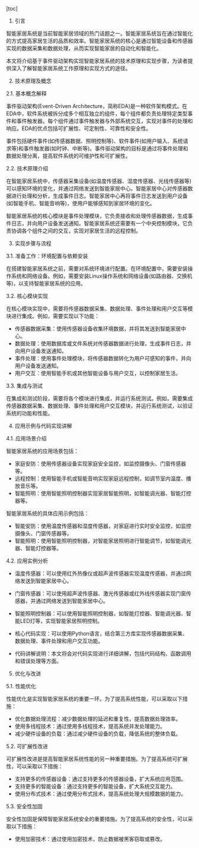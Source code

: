 
[toc]                    
                
                
1. 引言

智能家居系统是当前智能家居领域的热门话题之一。智能家居系统旨在通过智能化的方式提高家居生活的品质和效率。智能家居系统的核心是通过智能设备和传感器实现的数据采集和数据处理，从而实现智能家居的自动化和智能化。

本文将介绍基于事件驱动架构实现智能家居系统的技术原理和实现步骤，为读者提供深入了解智能家居系统工作原理和实现方式的途径。

2. 技术原理及概念

2.1. 基本概念解释

事件驱动架构(Event-Driven Architecture，简称EDA)是一种软件架构模式。在EDA中，软件系统被拆分成多个相互独立的组件，每个组件都负责处理特定类型事件和事件触发器。每个组件通过事件触发器与外部系统交互，实现对事件的处理和响应。EDA的优点包括可扩展性、可定制性、可靠性和安全性。

事件包括硬件事件(如传感器数据、照明控制等)、软件事件(如用户输入、系统请求等)和事件触发器(如时钟、中断等)。事件驱动架构的目标是通过将事件处理和数据处理分离，提高软件系统的可维护性和可扩展性。

2.2. 技术原理介绍

在智能家居系统中，传感器采集设备(如温度传感器、湿度传感器、光线传感器等)可以感知环境的变化，并通过网络发送到智能家居中心。智能家居中心对传感器数据进行处理和分析，生成事件日志。智能家居中心再将事件日志发送到用户设备(如智能手机、智能音响等)，使用户能够感知到家居环境的变化。

智能家居系统的核心模块是事件处理模块，它负责接收和处理传感器数据，生成事件日志，并向用户设备发送通知。智能家居系统还需要有一个中央控制模块，它负责协调各个组件之间的交互，实现对家居生活的远程控制。

3. 实现步骤与流程

3.1. 准备工作：环境配置与依赖安装

在搭建智能家居系统之前，需要对系统环境进行配置。在环境配置中，需要安装操作系统和网络设备。例如，需要安装Linux操作系统和网络设备(如路由器、交换机等)，以支持智能家居系统的应用。

3.2. 核心模块实现

在核心模块实现中，需要将传感器数据采集、数据处理、事件处理和用户交互等模块进行集成。例如，需要实现以下功能：

- 传感器数据采集：使用传感器设备收集环境数据，并将其发送到智能家居中心。
- 数据处理：使用数据库或文件系统对传感器数据进行处理，生成事件日志，并向用户设备发送通知。
- 事件处理：使用事件处理模块，将传感器数据转化为用户可感知的事件，并向用户设备发送通知。
- 用户交互：使用智能手机或其他智能设备与用户交互，以控制家居生活。

3.3. 集成与测试

在集成和测试阶段，需要将各个模块进行集成，并运行系统测试。例如，需要集成传感器数据采集、数据处理、事件处理和用户交互模块，并运行系统测试，以验证系统的功能和性能。

4. 应用示例与代码实现讲解

4.1. 应用场景介绍

智能家居系统的应用场景包括：

- 家庭安防：使用传感器设备实现家庭安全监控，如监控摄像头、门窗传感器等。
- 远程控制：使用智能手机或智能音响实现家庭远程控制，如调节室内温度、播放音乐等。
- 智能照明：使用智能照明控制器实现家居智能照明，如智能调光器、智能灯控器等。

智能家居系统的具体应用示例包括：

- 智能安防：使用温度传感器和湿度传感器，对家庭进行实时安全监控，如监控摄像头、门窗传感器等。
- 智能照明：使用智能照明控制器，对智能家居照明进行智能调节，如智能调光器、智能灯控器等。

4.2. 应用实例分析

- 温度传感器：可以使用红外热像仪或超声波传感器实现温度传感器，并通过网络发送到智能家居中心。
- 门窗传感器：可以使用超声波传感器、激光传感器或红外线传感器实现门窗传感器，并通过网络发送到智能家居中心。
- 智能照明控制器：可以使用智能照明控制器，如智能灯控器、智能调光器、智能LED灯等，实现智能家居照明控制。

- 核心代码实现：可以使用Python语言，结合第三方库实现传感器数据采集、数据处理、事件处理和用户交互功能。

- 代码讲解说明：本文将会对代码实现进行详细讲解，包括代码结构、函数调用和错误处理等方面。


5. 优化与改进

5.1. 性能优化

性能优化是实现智能家居系统的重要一环。为了提高系统性能，可以采取以下措施：

- 优化数据处理流程：减少数据处理的延迟和重复性，提高数据处理效率。
- 使用多线程技术：通过使用多线程技术，提高系统并发处理能力。
- 减少硬件设备的负载：通过减少硬件设备的负载，降低系统的整体负载。

5.2. 可扩展性改进

可扩展性改进是提高智能家居系统性能的另一种重要措施。为了提高系统可扩展性，可以采取以下措施：

- 支持更多的传感器设备：通过支持更多的传感器设备，扩大系统应用范围。
- 支持更多的智能设备：通过支持更多的智能设备，扩大系统交互能力。
- 使用分布式技术：通过使用分布式技术，提高系统处理大规模数据的能力。

5.3. 安全性加固

安全性加固是保障智能家居系统安全的重要措施。为了提高系统的安全性，可以采取以下措施：

- 使用加密技术：通过使用加密技术，防止数据被黑客窃取或篡改。

